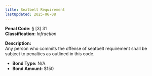 ```yaml
---
title: Seatbelt Requirement
lastUpdated: 2025-06-08
---
```


**Penal Code:** § [3] 31  
**Classification:** *Infraction*

**Description:**  
Any person who commits the offense of seatbelt requirement shall be subject to penalties as outlined in this code.

- **Bond Type:** N/A  
- **Bond Amount:** $150
